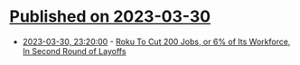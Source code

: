 # [Published on 2023-03-30](index.md)

* [2023-03-30, 23:20:00](https://slashdot.org/story/23/03/30/2126213/roku-to-cut-200-jobs-or-6-of-its-workforce-in-second-round-of-layoffs?utm_source=rss1.0mainlinkanon&utm_medium=feed) - [Roku To Cut 200 Jobs, or 6% of Its Workforce, In Second Round of Layoffs](https://slashdot.org/story/23/03/30/2126213/roku-to-cut-200-jobs-or-6-of-its-workforce-in-second-round-of-layoffs?utm_source=rss1.0mainlinkanon&utm_medium=feed)
